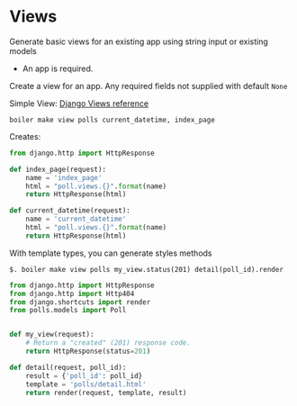 # Views

Generate basic views for an existing app using string input or existing models

+ An app is required.

Create a view for an app. Any required fields not supplied with default `None`

Simple View: [Django Views reference](https://docs.djangoproject.com/en/1.10/topics/http/views/#a-simple-view)

```
boiler make view polls current_datetime, index_page
```

Creates:

```py
from django.http import HttpResponse

def index_page(request):
    name = 'index_page'
    html = "poll.views.{}".format(name)
    return HttpResponse(html)

def current_datetime(request):
    name = 'current_datetime'
    html = "poll.views.{}".format(name)
    return HttpResponse(html)
```

With template types, you can generate styles methods

```
$. boiler make view polls my_view.status(201) detail(poll_id).render
```

```py
from django.http import HttpResponse
from django.http import Http404
from django.shortcuts import render
from polls.models import Poll


def my_view(request):
    # Return a "created" (201) response code.
    return HttpResponse(status=201)

def detail(request, poll_id):
    result = {'poll_id': poll_id}
    template = 'polls/detail.html'
    return render(request, template, result)
```
